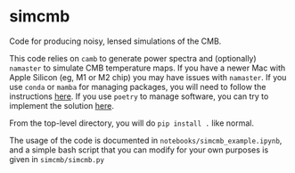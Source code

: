# simcmb

Code for producing noisy, lensed simulations of the CMB.

This code relies on `camb` to generate power spectra and (optionally) `namaster` to simulate CMB temperature maps. If you have a newer Mac with Apple Silicon (eg, M1 or M2 chip) you may have issues with `namaster`. If you use `conda` or `mamba` for managing packages, you will need to follow the instructions [here](https://conda-forge.org/docs/user/tipsandtricks.html#installing-apple-intel-packages-on-apple-silicon). If you use `poetry` to manage software, you can try to implement the solution [here](https://github.com/python-poetry/poetry/issues/3458#issuecomment-766195534).

From the top-level directory, you will do `pip install .` like normal.

The usage of the code is documented in `notebooks/simcmb_example.ipynb`, and a simple bash script that you can modify for your own purposes is given in `simcmb/simcmb.py`